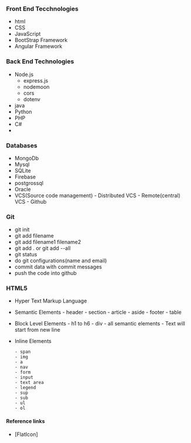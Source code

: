 ### Front End Tecchnologies
- html
- CSS
- JavaScript
- BootStrap Framework
- Angular Framework
### Back End Technologies
- Node.js
   - express.js
   - nodemoon
   - cors
   - dotenv
- java
- Python
- PHP
- C#
-  
### Databases
- MongoDb
- Mysql
- SQLite
- Firebase
- postgrossql
- Oracle
- VCS(Source code management) 
      - Distributed VCS
      - Remote(central) VCS
      - Github

### Git


- git init
- git add filename
- git add filename1 filename2
- git add . or git add --all
- git status
- do git configurations(name and email)
- commit data with commit messages
- push the code into github
### HTML5
- Hyper Text Markup Language
- Semantic Elements
      - header
      - section
      - article
      - aside
      - footer
      - table

- Block Level Elements
      - h1 to h6
      - div
      - all semantic elements
      - Text will start from new line
- Inline Elements

      - span
      - img
      - a
      - nav
      - form
      - input
      - text area
      - legend
      - sup
      - sub
      - ul
      - ol
#### Reference links
- [FlatIcon]
